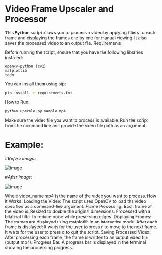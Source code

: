# Video Frame Upscaler and Processor

This **Python** script allows you to process a video by applying filters to each frame and displaying the frames one by one for manual viewing. It also saves the processed video to an output file.
Requirements

Before running the script, ensure that you have the following libraries installed:

    opencv-python (cv2)
    matplotlib
    tqdm

You can install them using pip:
``` bash
pip install -r requirements.txt
```
How to Run:
```py
python upscale.py sample.mp4
```

Make sure the video file you want to process is available.
Run the script from the command line and provide the video file path as an argument.

# Example:

#*Before image:*

![image](https://github.com/user-attachments/assets/d7c41072-cee0-4dcc-afae-18879282eaa1)


#*After image:*

![image](https://github.com/user-attachments/assets/c3ee72d6-5ad6-4eae-9954-63324fb009cc)



Where video_name.mp4 is the name of the video you want to process.
How it Works:
    Loading the Video: The script uses OpenCV to load the video specified as a command-line argument.
    Frame Processing: Each frame of the video is:
        Resized to double the original dimensions.
        Processed with a bilateral filter to reduce noise while preserving edges.
    Displaying Frames: The frames are displayed using matplotlib in an interactive mode. After each frame is displayed:
        It waits for the user to press n to move to the next frame.
        It waits for the user to press q to quit the script.
    Saving Processed Video: After processing each frame, the frame is written to an output video file (output.mp4).
    Progress Bar: A progress bar is displayed in the terminal showing the processing progress.
